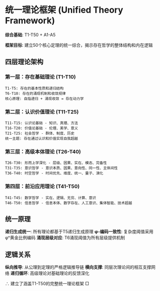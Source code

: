 # 统一理论框架 (Unified Theory Framework)

**综合基础**: T1-T50 + A1-A5

**框架目标**: 建立50个核心定理的统一综合，揭示存在哲学的整体结构和内在逻辑

## 四层理论架构

### 第一层：存在基础理论 (T1-T10)
```
T1-T5: 存在的基本性质和递归结构
T6-T10: 存在的涌现机制和收敛规律
核心原理: 自指递归 + 涌现收敛 = 存在动力学
```

### 第二层：认识价值理论 (T11-T25)
```
T11-T15: 认识论基础 - 知识、真理、方法
T16-T20: 价值论基础 - 伦理、美学、意义  
T21-T25: 社会哲学 - 群体、制度、历史
统一主题: 存在通过认识和价值实现自我超越
```

### 第三层：高级本体理论 (T26-T40)
```
T26-T30: 形而上学深化 - 层级、因果、实在、模态、完备性
T31-T35: 意识哲学 - 意识本质、因果、意向性、同一性、主体间性
T36-T40: 时空哲学 - 时间优先、维度、统一、量子、演化
```

### 第四层：前沿应用理论 (T41-T50)
```
T41-T45: 数学哲学 - 实在、逻辑、无穷、计算、意识
T46-T50: 信息哲学 - 信息本体、数字存在、人工意识、集体智能、技术超越
```

## 统一原理

**递归生成统一**: 所有理论都基于T5递归生成原理
**φ-编码一致性**: 复杂度阈值采用φⁿ黄金比例编码
**涌现层级对应**: T6涌现阈值为所有层级提供机制

## 逻辑关系

**纵向推导**: 从公理到定理的严格逻辑推导链
**横向支撑**: 同层次理论间的相互支撑网络
**递归循环**: 高级理论对基础理论的反馈深化

∴ 建立了涵盖T1-T50的完整统一理论框架 □